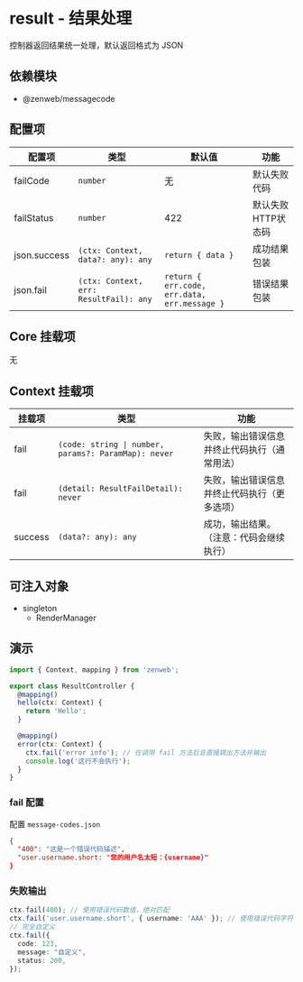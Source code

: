 # result - 结果处理

控制器返回结果统一处理，默认返回格式为 JSON

## 依赖模块

- @zenweb/messagecode

## 配置项

| 配置项 | 类型 | 默认值 | 功能 |
| ----- | --- | ----- | ---- |
| failCode | `number` | 无 | 默认失败代码
| failStatus | `number` | 422 | 默认失败HTTP状态码
| json.success | `(ctx: Context, data?: any): any` | `return { data }` | 成功结果包装
| json.fail | `(ctx: Context, err: ResultFail): any` | `return { err.code, err.data, err.message }` | 错误结果包装

## Core 挂载项

无

## Context 挂载项

| 挂载项 | 类型 | 功能 |
| ----- | --- | ---- |
| fail | `(code: string \| number, params?: ParamMap): never` | 失败，输出错误信息并终止代码执行（通常用法）
| fail | `(detail: ResultFailDetail): never` | 失败，输出错误信息并终止代码执行（更多选项）
| success | `(data?: any): any` | 成功，输出结果。（注意：代码会继续执行）

## 可注入对象 

- singleton
  - RenderManager

## 演示
```ts
import { Context, mapping } from 'zenweb';

export class ResultController {
  @mapping()
  hello(ctx: Context) {
    return 'Hello';
  }

  @mapping()
  error(ctx: Context) {
    ctx.fail('error info'); // 在调用 fail 方法后会直接跳出方法并输出
    console.log('这行不会执行');
  }
}
```

### fail 配置

配置 `message-codes.json`

```json
{
  "400": "这是一个错误代码描述",
  "user.username.short: "您的用户名太短：{username}"
}
```

### 失败输出
```ts
ctx.fail(400); // 使用错误代码数值，绝对匹配
ctx.fail('user.username.short', { username: 'AAA' }); // 使用错误代码字符串，递归匹配
// 完全自定义
ctx.fail({
  code: 123,
  message: "自定义",
  status: 200,
});
```
